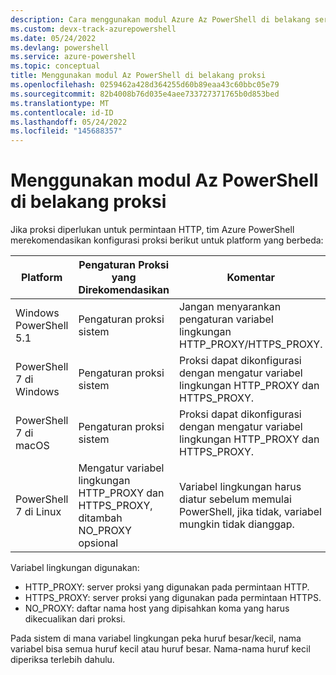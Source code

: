 ```yaml
---
description: Cara menggunakan modul Azure Az PowerShell di belakang server proksi
ms.custom: devx-track-azurepowershell
ms.date: 05/24/2022
ms.devlang: powershell
ms.service: azure-powershell
ms.topic: conceptual
title: Menggunakan modul Az PowerShell di belakang proksi
ms.openlocfilehash: 0259462a428d364255d60b89eaa43c60bbc05e79
ms.sourcegitcommit: 82b4008b76d035e4aee733727371765b0d853bed
ms.translationtype: MT
ms.contentlocale: id-ID
ms.lasthandoff: 05/24/2022
ms.locfileid: "145688357"
---
```

# <a name="use-the-az-powershell-module-behind-a-proxy"></a>Menggunakan modul Az PowerShell di belakang proksi

Jika proksi diperlukan untuk permintaan HTTP, tim Azure PowerShell merekomendasikan konfigurasi proksi berikut untuk platform yang berbeda:

|      **Platform**       |                          **Pengaturan Proksi yang Direkomendasikan**                           |                                               **Komentar**                                                |
| ----------------------- | --------------------------------------------------------------------------------- | -------------------------------------------------------------------------------------------------------- |
| Windows PowerShell 5.1  | Pengaturan proksi sistem                                                             | Jangan menyarankan pengaturan variabel lingkungan HTTP_PROXY/HTTPS_PROXY.                                     |
| PowerShell 7 di Windows | Pengaturan proksi sistem                                                             | Proksi dapat dikonfigurasi dengan mengatur variabel lingkungan HTTP_PROXY dan HTTPS_PROXY.              |
| PowerShell 7 di macOS   | Pengaturan proksi sistem                                                             | Proksi dapat dikonfigurasi dengan mengatur variabel lingkungan HTTP_PROXY dan HTTPS_PROXY.              |
| PowerShell 7 di Linux   | Mengatur variabel lingkungan HTTP_PROXY dan HTTPS_PROXY, ditambah NO_PROXY opsional | Variabel lingkungan harus diatur sebelum memulai PowerShell, jika tidak, variabel mungkin tidak dianggap. |

Variabel lingkungan digunakan:

- HTTP_PROXY: server proksi yang digunakan pada permintaan HTTP.
- HTTPS_PROXY: server proksi yang digunakan pada permintaan HTTPS.
- NO_PROXY: daftar nama host yang dipisahkan koma yang harus dikecualikan dari proksi.

Pada sistem di mana variabel lingkungan peka huruf besar/kecil, nama variabel bisa semua huruf kecil atau huruf besar. Nama-nama huruf kecil diperiksa terlebih dahulu.
